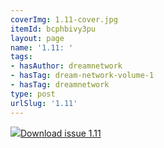 ```yaml
---
coverImg: 1.11-cover.jpg
itemId: bcphbivy3pu
layout: page
name: '1.11: '
tags:
- hasAuthor: dreamnetwork
- hasTag: dream-network-volume-1
- hasTag: dreamnetwork
type: post
urlSlug: '1.11'
---
```

<img class="card-journal-img" src="../images/1.11-rect.jpg"/><a href="../files/pdfs/Volume_1/1.11_Dream_Network_Bulletin_Vol.1_No_11.pdf" download="">Download issue 1.11</a>